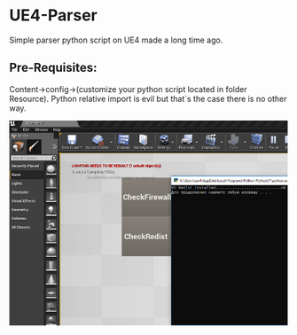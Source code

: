 # UE4-Parser
Simple parser python script on UE4 made a long time ago. 

## Pre-Requisites:
Content->config->(customize your python script located in folder Resource). Python relative import is evil but that`s the case there is no other way.

![](screenshots/screen1.jpg)